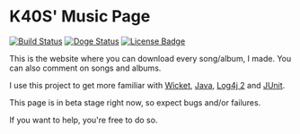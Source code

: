 # K40S' Music Page 
[![Build Status](http://ci.k40s.net/buildStatus/icon?job=music)](http://ci.k40s.net/job/music/) [![Doge Status](https://img.shields.io/badge/doge-wow-green.svg)](https://www.youtube.com/watch?v=sd4bqmP_460) [![License Badge](https://img.shields.io/badge/license-KOSSL-blue.svg)](http://lfuelling.github.io/kossl)

This is the website where you can download every song/album, I made. You can also comment on songs and albums.

I use this project to get more familiar with [Wicket](http://wicket.apache.org), [Java](http://java.com), [Log4j 2](http://logging.apache.org/log4j/2.x/) and [JUnit](http://junit.org/).

This page is in beta stage right now, so expect bugs and/or failures.

If you want to help, you're free to do so.
